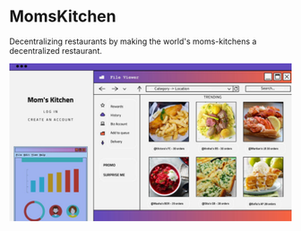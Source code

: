 # MomsKitchen
Decentralizing restaurants by making the world's moms-kitchens a decentralized restaurant.

![image](https://github.com/rbensonevans/MomsKitchen/blob/master/images/momskitchen_screen1.jpg)
